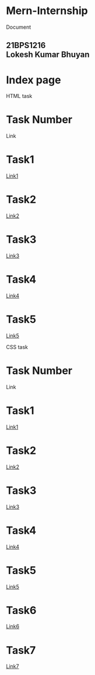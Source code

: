 # Mern-Internship

  Document

21BPS1216  
Lokesh Kumar Bhuyan
-------------------------------

Index page
==========

HTML task

# Task Number

Link

# Task1

[Link1](./HTML-Task1.html)

# Task2

[Link2](./HTML-Task2.html)

# Task3

[Link3](./HTML-Task3.html)

# Task4

[Link4](./HTML-Task4.html)

# Task5

[Link5](./HTML-Task5.html)

CSS task

# Task Number

Link

# Task1

[Link1](./CSS-Task1.html)

# Task2

[Link2](./CSS-Task2.html)

# Task3

[Link3](./CSS-Task3.html)

# Task4

[Link4](./CSS-Task4.html)

# Task5

[Link5](./CSS-Task5.html)

# Task6

[Link6](./CSS-Task6.html)

# Task7

[Link7](./CSS-Task7.html)

